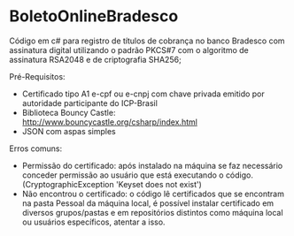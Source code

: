 # BoletoOnlineBradesco

Código em c# para registro de títulos de cobrança no banco Bradesco com assinatura digital utilizando o padrão PKCS#7 com o algoritmo de assinatura RSA2048 e de criptografia SHA256;

Pré-Requisitos: 

- Certificado tipo A1 e-cpf ou e-cnpj com chave privada emitido por autoridade participante do ICP-Brasil
- Biblioteca Bouncy Castle: http://www.bouncycastle.org/csharp/index.html
- JSON com aspas simples

Erros comuns:

- Permissão do certificado: após instalado na máquina se faz necessário conceder permissão ao usuário que está executando o código. (CryptographicException 'Keyset does not exist')
- Não encontrou o certificado: o código lê certificados que se encontram na pasta Pessoal da máquina local, é possível instalar certificado em diversos grupos/pastas e em repositórios distintos como máquina local ou usuários específicos, atentar a isso.
